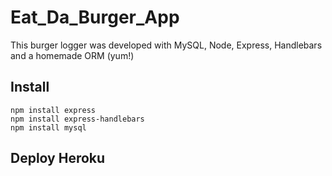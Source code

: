 # Eat_Da_Burger_App
This burger logger was developed with MySQL, Node, Express, Handlebars and a homemade ORM (yum!)

## Install
```
npm install express
npm install express-handlebars
npm install mysql
```
## Deploy Heroku
